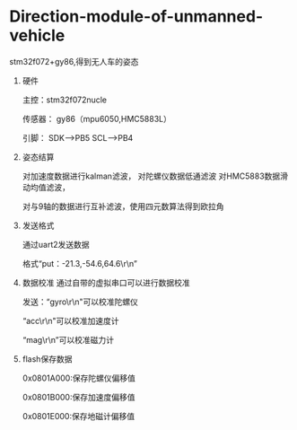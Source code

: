 # Direction-module-of-unmanned-vehicle
stm32f072+gy86,得到无人车的姿态

1. 硬件

	主控：stm32f072nucle
    
    传感器： gy86（mpu6050,HMC5883L）
    
	引脚：
    	  SDK-->PB5
    	  SCL-->PB4
       
2. 姿态结算

	对加速度数据进行kalman滤波， 对陀螺仪数据低通滤波
    对HMC5883数据滑动均值滤波，
    
    对与9轴的数据进行互补滤波，使用四元数算法得到欧拉角
    
3. 发送格式

	通过uart2发送数据
    
    格式“put：-21.3,-54.6,64.6\r\n”
3. 数据校准
	通过自带的虚拟串口可以进行数据校准
    
    发送：“gyro\r\n"可以校准陀螺仪
    	
     “acc\r\n"可以校准加速度计
     
     “mag\r\n”可以校准磁力计

4. flash保存数据

	0x0801A000:保存陀螺仪偏移值
    
    0x0801B000:保存加速度偏移值
    
    0x0801E000:保存地磁计偏移值